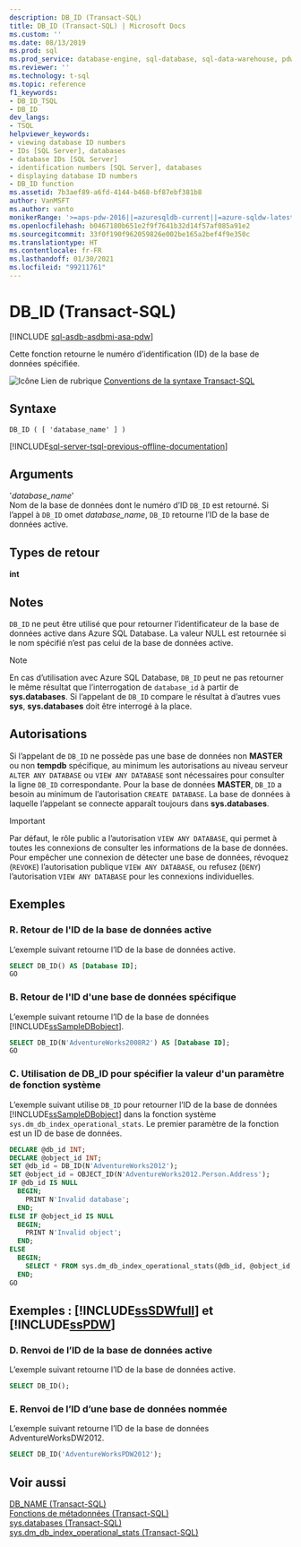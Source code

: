 ```yaml
---
description: DB_ID (Transact-SQL)
title: DB_ID (Transact-SQL) | Microsoft Docs
ms.custom: ''
ms.date: 08/13/2019
ms.prod: sql
ms.prod_service: database-engine, sql-database, sql-data-warehouse, pdw
ms.reviewer: ''
ms.technology: t-sql
ms.topic: reference
f1_keywords:
- DB_ID_TSQL
- DB_ID
dev_langs:
- TSQL
helpviewer_keywords:
- viewing database ID numbers
- IDs [SQL Server], databases
- database IDs [SQL Server]
- identification numbers [SQL Server], databases
- displaying database ID numbers
- DB_ID function
ms.assetid: 7b3aef89-a6fd-4144-b468-bf87ebf381b8
author: VanMSFT
ms.author: vanto
monikerRange: '>=aps-pdw-2016||=azuresqldb-current||=azure-sqldw-latest||>=sql-server-2016||>=sql-server-linux-2017||=azuresqldb-mi-current'
ms.openlocfilehash: b0467180b651e2f9f7641b32d14f57af085a91e2
ms.sourcegitcommit: 33f0f190f962059826e002be165a2bef4f9e350c
ms.translationtype: HT
ms.contentlocale: fr-FR
ms.lasthandoff: 01/30/2021
ms.locfileid: "99211761"
---
```

# <a name="db_id-transact-sql"></a>DB_ID (Transact-SQL)
[!INCLUDE [sql-asdb-asdbmi-asa-pdw](../../includes/applies-to-version/sql-asdb-asdbmi-asa-pdw.md)]

Cette fonction retourne le numéro d’identification (ID) de la base de données spécifiée.
  
![Icône Lien de rubrique](../../database-engine/configure-windows/media/topic-link.gif "Icône du lien de rubrique") [Conventions de la syntaxe Transact-SQL](../../t-sql/language-elements/transact-sql-syntax-conventions-transact-sql.md)
  
## <a name="syntax"></a>Syntaxe  
  
```syntaxsql
DB_ID ( [ 'database_name' ] )   
```  
  
[!INCLUDE[sql-server-tsql-previous-offline-documentation](../../includes/sql-server-tsql-previous-offline-documentation.md)]

## <a name="arguments"></a>Arguments
'*database_name*'  
Nom de la base de données dont le numéro d’ID `DB_ID` est retourné. Si l’appel à `DB_ID` omet *database_name*, `DB_ID` retourne l’ID de la base de données active.
  
## <a name="return-types"></a>Types de retour
**int**

## <a name="remarks"></a>Notes
`DB_ID` ne peut être utilisé que pour retourner l’identificateur de la base de données active dans Azure SQL Database. La valeur NULL est retournée si le nom spécifié n’est pas celui de la base de données active.

> [!NOTE]
> En cas d’utilisation avec Azure SQL Database, `DB_ID` peut ne pas retourner le même résultat que l’interrogation de `database_id` à partir de **sys.databases**. Si l’appelant de `DB_ID` compare le résultat à d’autres vues **sys**, **sys.databases** doit être interrogé à la place.
  
## <a name="permissions"></a>Autorisations  
Si l’appelant de `DB_ID` ne possède pas une base de données non **MASTER** ou non **tempdb** spécifique, au minimum les autorisations au niveau serveur `ALTER ANY DATABASE` ou `VIEW ANY DATABASE` sont nécessaires pour consulter la ligne `DB_ID` correspondante. Pour la base de données **MASTER**, `DB_ID` a besoin au minimum de l’autorisation `CREATE DATABASE`. La base de données à laquelle l’appelant se connecte apparaît toujours dans **sys.databases**.
  
> [!IMPORTANT]  
>  Par défaut, le rôle public a l’autorisation `VIEW ANY DATABASE`, qui permet à toutes les connexions de consulter les informations de la base de données. Pour empêcher une connexion de détecter une base de données, révoquez (`REVOKE`) l’autorisation publique `VIEW ANY DATABASE`, ou refusez (`DENY`) l’autorisation `VIEW ANY DATABASE` pour les connexions individuelles.  
  
## <a name="examples"></a>Exemples  
  
### <a name="a-returning-the-database-id-of-the-current-database"></a>R. Retour de l'ID de la base de données active  
L’exemple suivant retourne l’ID de la base de données active.
  
```sql
SELECT DB_ID() AS [Database ID];  
GO  
```  
  
### <a name="b-returning-the-database-id-of-a-specified-database"></a>B. Retour de l'ID d'une base de données spécifique  
L’exemple suivant retourne l’ID de la base de données [!INCLUDE[ssSampleDBobject](../../includes/sssampledbobject-md.md)].
  
```sql
SELECT DB_ID(N'AdventureWorks2008R2') AS [Database ID];  
GO  
```  
  
### <a name="c-using-db_id-to-specify-the-value-of-a-system-function-parameter"></a>C. Utilisation de DB_ID pour spécifier la valeur d'un paramètre de fonction système  
L’exemple suivant utilise `DB_ID` pour retourner l’ID de la base de données [!INCLUDE[ssSampleDBobject](../../includes/sssampledbobject-md.md)] dans la fonction système `sys.dm_db_index_operational_stats`. Le premier paramètre de la fonction est un ID de base de données.
  
```sql
DECLARE @db_id INT;  
DECLARE @object_id INT;  
SET @db_id = DB_ID(N'AdventureWorks2012');  
SET @object_id = OBJECT_ID(N'AdventureWorks2012.Person.Address');  
IF @db_id IS NULL   
  BEGIN;  
    PRINT N'Invalid database';  
  END;  
ELSE IF @object_id IS NULL  
  BEGIN;  
    PRINT N'Invalid object';  
  END;  
ELSE  
  BEGIN;  
    SELECT * FROM sys.dm_db_index_operational_stats(@db_id, @object_id, NULL, NULL);  
  END;  
GO  
```  
  
## <a name="examples-sssdwfull-and-sspdw"></a>Exemples : [!INCLUDE[ssSDWfull](../../includes/sssdwfull-md.md)] et [!INCLUDE[ssPDW](../../includes/sspdw-md.md)]  
  
### <a name="d-return-the-id-of-the-current-database"></a>D. Renvoi de l’ID de la base de données active  
L’exemple suivant retourne l’ID de la base de données active.
  
```sql
SELECT DB_ID();  
```  
  
### <a name="e-return-the-id-of-a-named-database"></a>E. Renvoi de l’ID d’une base de données nommée  
L’exemple suivant retourne l’ID de la base de données AdventureWorksDW2012.
  
```sql
SELECT DB_ID('AdventureWorksPDW2012');  
```  
  
## <a name="see-also"></a>Voir aussi
[DB_NAME &#40;Transact-SQL&#41;](../../t-sql/functions/db-name-transact-sql.md)  
[Fonctions de métadonnées &#40;Transact-SQL&#41;](../../t-sql/functions/metadata-functions-transact-sql.md)  
[sys.databases &#40;Transact-SQL&#41;](../../relational-databases/system-catalog-views/sys-databases-transact-sql.md)  
[sys.dm_db_index_operational_stats &#40;Transact-SQL&#41;](../../relational-databases/system-dynamic-management-views/sys-dm-db-index-operational-stats-transact-sql.md)
  
  

